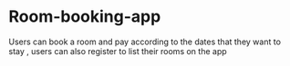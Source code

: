 # Room-booking-app
Users can book  a room and pay according to the dates that they want to stay , users can also register to list their rooms on the app
